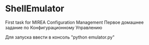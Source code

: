 # ShellEmulator
First task for MIREA Configuration Management
Первое домашнее задание по Конфигурационному Управлению

Для запуска ввести в консоль "python emulator.py"
